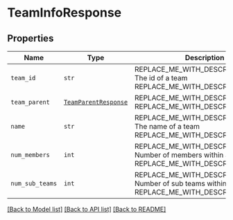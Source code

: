 # TeamInfoResponse



## Properties
Name | Type | Description | Notes
------------ | ------------- | ------------- | -------------
| `team_id` | ```str``` | REPLACE_ME_WITH_DESCRIPTION_BEGIN The id of a team REPLACE_ME_WITH_DESCRIPTION_END |  |
| `team_parent` | [```TeamParentResponse```](TeamParentResponse.md) | REPLACE_ME_WITH_DESCRIPTION_BEGIN  REPLACE_ME_WITH_DESCRIPTION_END |  |
| `name` | ```str``` | REPLACE_ME_WITH_DESCRIPTION_BEGIN The name of a team REPLACE_ME_WITH_DESCRIPTION_END |  |
| `num_members` | ```int``` | REPLACE_ME_WITH_DESCRIPTION_BEGIN Number of members within a team REPLACE_ME_WITH_DESCRIPTION_END |  |
| `num_sub_teams` | ```int``` | REPLACE_ME_WITH_DESCRIPTION_BEGIN Number of sub teams within a team REPLACE_ME_WITH_DESCRIPTION_END |  |

[[Back to Model list]](../README.md#documentation-for-models) [[Back to API list]](../README.md#documentation-for-api-endpoints) [[Back to README]](../README.md)

